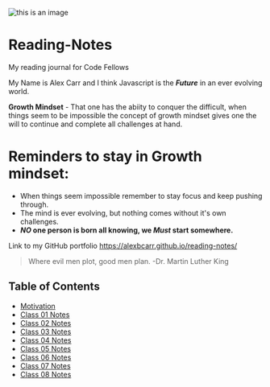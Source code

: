 ![this is an image](https://encrypted-tbn0.gstatic.com/images?q=tbn:ANd9GcRbTaJ9kTKUTIVU9DmgEpoGrj2cp3cxtYXq-flqw-2lD83cwl_yPWk07VPSQYvtQI26TVM&usqp=CAU)

# Reading-Notes 

My reading journal for Code Fellows

My Name is Alex Carr and I think Javascript is the **_Future_** in an ever evolving world.   

**Growth Mindset** - That one has the abiity to conquer the difficult, when things seem to be impossible the concept of growth mindset gives one the will to continue and complete all challenges at hand.

# Reminders to stay in Growth mindset:

- When things seem impossible remember to stay focus and keep pushing through.
- The mind is ever evolving, but nothing comes without it's own challenges.  
- **_NO_ one person is born all knowing, we _Must_ start somewhere.** 

Link to my GitHub portfolio 
https://alexbcarr.github.io/reading-notes/

> Where evil men plot, good men plan. -Dr. Martin Luther King

## Table of Contents

- [Motivation](Motivation/1.md)
- [Class 01 Notes](Class102/Class102-01.md)
- [Class 02 Notes](Class102/Class102-02.md)
- [Class 03 Notes](Class102/Class102-03.md)
- [Class 04 Notes](Class102/Class102-04.md)
- [Class 05 Notes](Class102/Class102-05.md)
- [Class 06 Notes](Class102/Class102-06.md)
- [Class 07 Notes](Class102/Class102-07.md)
- [Class 08 Notes](Class102/Class102-08.md)











